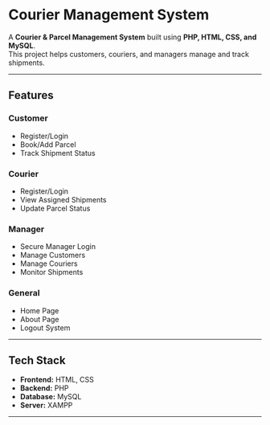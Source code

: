 #  Courier Management System  

A **Courier & Parcel Management System** built using **PHP, HTML, CSS, and MySQL**.  
This project helps customers, couriers, and managers manage and track shipments.  

---

##  Features  

###  Customer  
- Register/Login  
- Book/Add Parcel  
- Track Shipment Status  

###  Courier  
- Register/Login  
- View Assigned Shipments  
- Update Parcel Status  

###  Manager  
- Secure Manager Login  
- Manage Customers  
- Manage Couriers  
- Monitor Shipments  

###  General  
- Home Page  
- About Page  
- Logout System  

---

## Tech Stack  
- **Frontend:** HTML, CSS  
- **Backend:** PHP  
- **Database:** MySQL  
- **Server:** XAMPP  

---


